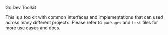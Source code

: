 Go Dev Toolkit

This is a toolkit with common interfaces and implementations that can used across many different projects. Please refer to `packages` and `test` files for more use cases and docs.